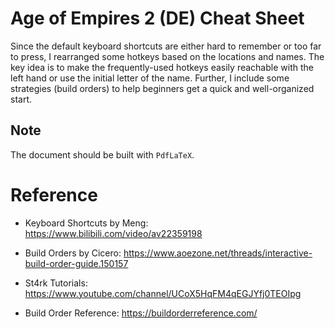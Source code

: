 # Age of Empires 2 (DE) Cheat Sheet

Since the default keyboard shortcuts are either hard to remember or too far to press, I rearranged some hotkeys based on the locations and names. The key idea is to make the frequently-used hotkeys easily reachable with the left hand or use the initial letter of the name. Further, I include some strategies (build orders) to help beginners get a quick and well-organized start.

## Note

The document should be built with `PdfLaTeX`.

# Reference

- Keyboard Shortcuts by Meng: https://www.bilibili.com/video/av22359198

- Build Orders by Cicero: https://www.aoezone.net/threads/interactive-build-order-guide.150157

- St4rk Tutorials: https://www.youtube.com/channel/UCoX5HqFM4qEGJYfj0TEOIpg

- Build Order Reference: https://buildorderreference.com/